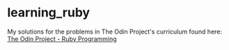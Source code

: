 # learning_ruby

My solutions for the problems in The Odin Project's curriculum found here: <a href="http://www.theodinproject.com/ruby-programming/">The Odin Project - Ruby Programming</a>
